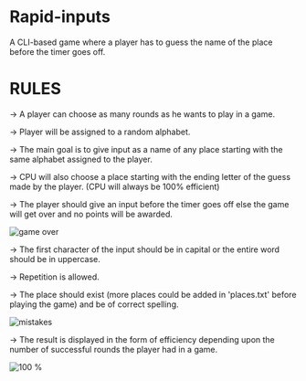 # Rapid-inputs
A CLI-based game where a player has to guess the name of the place before the timer goes off.

# RULES #

-> A player can choose as many rounds as he wants to play in a game.

-> Player will be assigned to a random alphabet.

-> The main goal is to give input as a name of any place starting with the same alphabet assigned to the player.

-> CPU will also choose a place starting with the ending letter of the guess made by the player.
   (CPU will always be 100% efficient)

-> The player should give an input before the timer goes off else the game will get over and no points will be awarded.

![game over](https://user-images.githubusercontent.com/89451392/131789419-2a7f445a-aee1-41c9-87fe-d7ca65db3c6d.png)


-> The first character of the input should be in capital or the entire word should be in uppercase.

-> Repetition is allowed.

-> The place should exist (more places could be added in 'places.txt' before playing the game) and be of correct spelling.

![mistakes](https://user-images.githubusercontent.com/89451392/131788702-5214ba4b-0873-4244-a121-18e305ded026.png)


-> The result is displayed in the form of efficiency depending upon the number of successful rounds the player had in a game.

![100 %](https://user-images.githubusercontent.com/89451392/131788802-e8c56279-3fd0-4dbd-8b56-04ceed73f37a.png)


